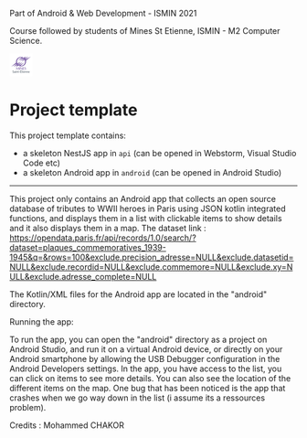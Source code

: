 Part of Android & Web Development - ISMIN 2021

Course followed by students of Mines St Etienne, ISMIN - M2 Computer Science.

[![Mines St Etienne](./logo.png)](https://www.mines-stetienne.fr/)

# Project template

This project template contains:
 - a skeleton NestJS app in `api`  (can be opened in Webstorm, Visual Studio Code etc)
 - a skeleton Android app in `android` (can be opened in Android Studio)
 

__________________________________________________________________________________________


This project only contains an Android app that collects an open source database of tributes to WWII heroes in Paris using JSON kotlin integrated functions, and displays them in a list with clickable items to show details and it also displays them in a map.
The dataset link : https://opendata.paris.fr/api/records/1.0/search/?dataset=plaques_commemoratives_1939-1945&q=&rows=100&exclude.precision_adresse=NULL&exclude.datasetid=NULL&exclude.recordid=NULL&exclude.commemore=NULL&exclude.xy=NULL&exclude.adresse_complete=NULL



The Kotlin/XML files for the Android app are located in the "android" directory.

Running the app:

To run the app, you can open the "android" directory as a project on Android Studio, and run it on a virtual Android device, or directly on your Android smartphone by allowing the USB Debugger configuration in the Android Developers settings.
In the app, you have access to the list, you can click on items to see more details. You can also see the location of the different items on the map.
One bug that has been noticed is the app that crashes when we go way down in the list (i assume its a ressources problem). 


Credits :
Mohammed CHAKOR
